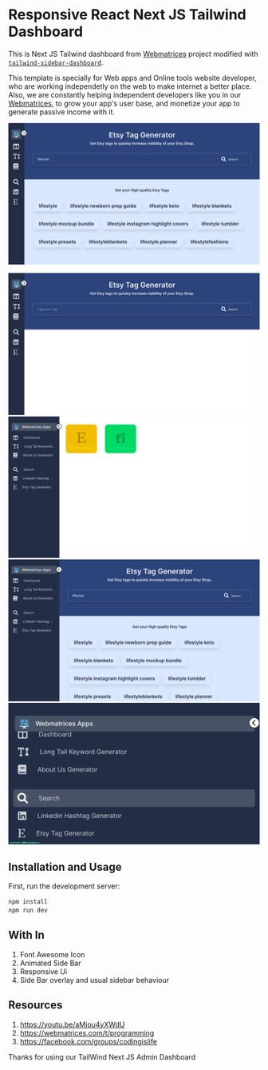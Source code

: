 
# Responsive React Next JS Tailwind Dashboard
This is Next JS Tailwind dashboard from [Webmatrices](https://webmatrices.com/t/programming) project modified with [`tailwind-sidebar-dashboard`](https://youtu.be/aMjou4yXWdU).

This template is specially for Web apps and Online tools website developer, who are working independetly on the web to make internet a better place. Also, we are constantly helping independent developers like you in our [Webmatrices](https://webmatrices.com/t/programming), to grow your app's user base, and monetize your app to generate passive income with it.

[![Online tools website and webapp template](online-web-tool-theme-screenshot-1.png)](https://www.youtube.com/watch?v=x8bADP_8-VA)

![Online tools website and webapp template](online-web-tool-theme-screenshot-2.png)
![Online tools website and webapp template](online-web-tool-theme-screenshot-3.png)
![Online tools website and webapp template](online-web-tool-theme-screenshot-4.png)
![Online tools website and webapp template](online-web-tool-theme-screenshot-5.png)

## Installation and Usage
First, run the development server:

```bash
npm install
npm run dev
```

## With In
1. Font Awesome Icon
2. Animated Side Bar
3. Responsive Ui
4. Side Bar overlay and usual sidebar behaviour

## Resources
1. https://youtu.be/aMjou4yXWdU
2. https://webmatrices.com/t/programming
3. https://facebook.com/groups/codingislife

Thanks for using our TailWind Next JS Admin Dashboard
